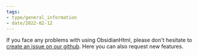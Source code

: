 ```yaml
---
tags:
- type/general_information
- date/2022-02-12
---
```

If you face any problems with using ObsidianHtml, please don't hesitate to [create an issue on our github](https://github.com/obsidian-html/obsidian-html/issues).
Here you can also request new features. 